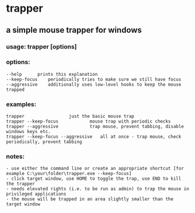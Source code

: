 # trapper
## a simple mouse trapper for windows


### usage: trapper [options]

### options:
	--help		prints this explanation
	--keep-focus	periodically tries to make sure we still have focus
	--aggressive	additionally uses low-level hooks to keep the mouse trapped


### examples:
	trapper					just the basic mouse trap
	trapper --keep-focus			mouse trap with periodic checks
	trapper --aggressive			trap mouse, prevent tabbing, disable windows keys etc.
	trapper --keep-focus --aggressive	all at once - trap mouse, check periodically, prevent tabbing

### notes:
    - use either the command line or create an appropriate shortcut [for example C:\your\folder\trapper.exe --keep-focus]
    - click target window, use HOME to toggle the trap, use END to kill the trapper
    - needs elevated rights (i.e. to be run as admin) to trap the mouse in privileged applications
    - the mouse will be trapped in an area slightly smaller than the target window
